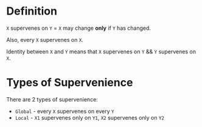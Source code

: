 # Definition

`X` supervenes on `Y` = `X` may change **only** if `Y` has changed.

Also, every `X` supervenes on `X`.

Identity between `X` and `Y` means that `X` supervenes on `Y` && `Y` supervenes on `X`.

# Types of Supervenience

There are 2 types of supervenience:
- `Global` - every `X` supervenes on every `Y`
- `Local` - `X1` supervenes only on `Y1`, `X2` supervenes only on `Y2`